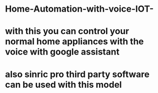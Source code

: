 # Home-Automation-with-voice-IOT-
# with this you can control your normal home appliances with the voice with google assistant
# also sinric pro third party software can be used with this model
